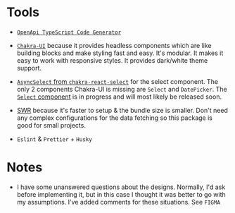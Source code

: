# Tools

-   [`OpenApi TypeScript Code Generator`](https://www.npmjs.com/package/openapi-typescript-codegen)

-   [`Chakra-UI`](https://chakra-ui.com/getting-started) because it provides headless
    components which are like building blocks and make styling fast and easy. It's
    modular. It makes it easy to work with responsive styles. It provides dark/white
    theme support.

-   [`AsyncSelect` from
    `chakra-react-select`](https://www.npmjs.com/package/chakra-react-select) for
    the select component. The only 2 components Chakra-UI is missing are `Select` and
    `DatePicker`. The [`Select` component](https://github.com/chakra-ui/chakra-ui/pull/6241)
    is in progress and will most likely be released soon.

-   [SWR](https://swr.vercel.app/) because it's faster to setup & the bundle
    size is smaller. Don't need any complex configurations for the data fetching
    so this package is good for small projects. 

-   `Eslint` & `Prettier` + `Husky`

# Notes

-   I have some unanswered questions about the designs. Normally, I'd ask before
    implementing it, but in this case I thought it was better to go with my
    assumptions. I've added comments for these situations. See `FIGMA`
